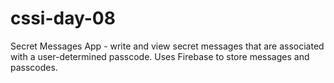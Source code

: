 # cssi-day-08
Secret Messages App - write and view secret messages that are associated with a user-determined passcode. 
Uses Firebase to store messages and passcodes.
